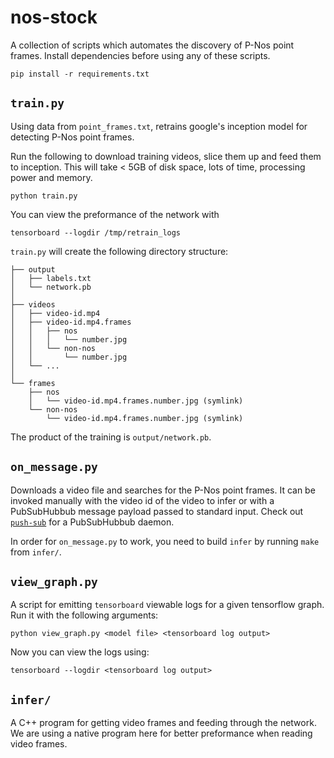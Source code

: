 nos-stock
=========
A collection of scripts which automates the discovery of P-Nos point frames.
Install dependencies before using any of these scripts.

    pip install -r requirements.txt

`train.py`
----------
Using data from `point_frames.txt`, retrains google's inception model for
detecting P-Nos point frames.

Run the following to download training videos, slice them up and feed them to
inception. This will take < 5GB of disk space, lots of time, processing power
and memory.

    python train.py

You can view the preformance of the network with

    tensorboard --logdir /tmp/retrain_logs

`train.py` will create the following directory structure:

    ├── output
    │   ├── labels.txt
    │   └── network.pb
    │
    ├── videos
    │   ├── video-id.mp4
    │   ├── video-id.mp4.frames
    │   │   ├── nos
    │   │   │   └── number.jpg
    │   │   └── non-nos
    │   │       └── number.jpg
    │   └── ...
    │
    └── frames
        ├── nos
        │   └── video-id.mp4.frames.number.jpg (symlink)
        └── non-nos
            └── video-id.mp4.frames.number.jpg (symlink)

The product of the training is `output/network.pb`.


`on_message.py`
--------------
Downloads a video file and searches for the P-Nos point frames. It can be
invoked manually with the video id of the video to infer or with a PubSubHubbub
message payload passed to standard input. Check out [`push-sub`][push-sub] for
a PubSubHubbub daemon.

In order for `on_message.py` to work, you need to build `infer` by running
`make` from `infer/`.

`view_graph.py`
--------------
A script for emitting `tensorboard` viewable logs for a given tensorflow graph.
Run it with the following arguments:

    python view_graph.py <model file> <tensorboard log output>

Now you can view the logs using:

    tensorboard --logdir <tensorboard log output>

`infer/`
-------
A C++ program for getting video frames and feeding through the network. We are
using a native program here for better preformance when reading video frames.

[push-sub]: https://github.com/0xcaff/sub/tree/master/push-sub
